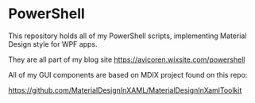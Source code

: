 # PowerShell
This repository holds all of my PowerShell scripts, implementing Material Design style for WPF apps.

They are all part of my blog site https://avicoren.wixsite.com/powershell

All of my GUI components are based on MDIX project found on this repo:

https://github.com/MaterialDesignInXAML/MaterialDesignInXamlToolkit
